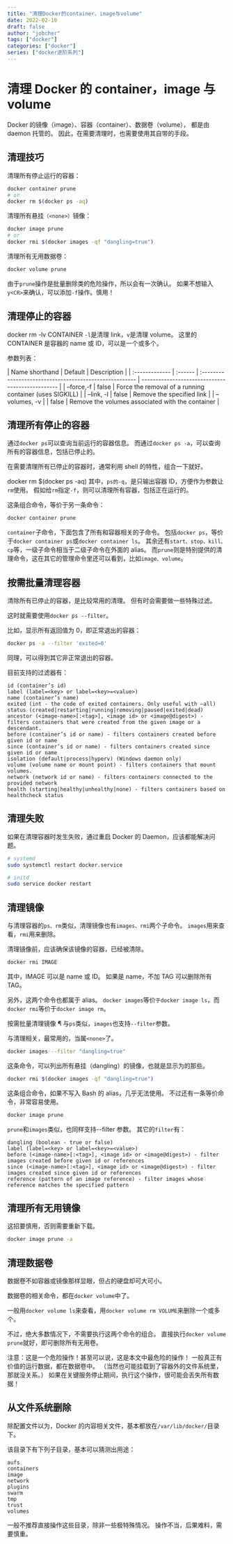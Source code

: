 ```yaml
---
title: "清理Docker的container，image与volume"
date: 2022-02-10
draft: false
author: "jobcher"
tags: ["docker"]
categories: ["docker"]
series: ["docker进阶系列"]
---
```


# 清理 Docker 的 container，image 与 volume

Docker 的镜像（image）、容器（container）、数据卷（volume）， 都是由 daemon 托管的。 因此，在需要清理时，也需要使用其自带的手段。

## 清理技巧

清理所有停止运行的容器：

```sh
docker container prune
# or
docker rm $(docker ps -aq)
```

清理所有悬挂`（<none>）`镜像：

```sh
docker image prune
# or
docker rmi $(docker images -qf "dangling=true")
```

清理所有无用数据卷：

```sh
docker volume prune
```

由于`prune`操作是批量删除类的危险操作，所以会有一次确认。 如果不想输入`y<CR>`来确认，可以添加`-f`操作。慎用！

## 清理停止的容器

docker rm -lv CONTAINER
`-l`是清理 link，`v`是清理 volume。 这里的 CONTAINER 是容器的 name 或 ID，可以是一个或多个。

参数列表：

| Name shorthand | Default | Description                                             |
| :------------- | :------ | :------------------------------------------------------ | ------------------------------------------------ |
| –force,-f      | false   | Force the removal of a running container (uses SIGKILL) |
| –link, -l      | false   | Remove the specified link                               |
| –volumes, -v   |         | false                                                   | Remove the volumes associated with the container |

## 清理所有停止的容器

通过`docker ps`可以查询当前运行的容器信息。 而通过`docker ps -a`，可以查询所有的容器信息，包括已停止的。

在需要清理所有已停止的容器时，通常利用 shell 的特性，组合一下就好。

docker rm $(docker ps -aq)
其中，`ps的-q`，是只输出容器 ID，方便作为参数让`rm`使用。 假如给`rm`指定`-f`，则可以清理所有容器，包括正在运行的。

这条组合命令，等价于另一条命令：

```sh
docker container prune
```

`container`子命令，下面包含了所有和容器相关的子命令。 包括`docker ps`，等价于`docker container ps`或`docker container ls`。 其余还有`start、stop、kill、cp`等，一级子命令相当于二级子命令在外面的 alias。 而`prune`则是特别提供的清理命令，这在其它的管理命令里还可以看到，比如`image、volume`。

## 按需批量清理容器

清除所有已停止的容器，是比较常用的清理。 但有时会需要做一些特殊过滤。

这时就需要使用`docker ps --filter`。

比如，显示所有返回值为 0，即正常退出的容器：

```sh
docker ps -a --filter 'exited=0'
```

同理，可以得到其它非正常退出的容器。

目前支持的过滤器有：

```
id (container’s id)
label (label=<key> or label=<key>=<value>)
name (container’s name)
exited (int - the code of exited containers. Only useful with –all)
status (created|restarting|running|removing|paused|exited|dead)
ancestor (<image-name>[:<tag>], <image id> or <image@digest>) - filters containers that were created from the given image or a descendant.
before (container’s id or name) - filters containers created before given id or name
since (container’s id or name) - filters containers created since given id or name
isolation (default|process|hyperv) (Windows daemon only)
volume (volume name or mount point) - filters containers that mount volumes.
network (network id or name) - filters containers connected to the provided network
health (starting|healthy|unhealthy|none) - filters containers based on healthcheck status
```

## 清理失败

如果在清理容器时发生失败，通过重启 Docker 的 Daemon，应该都能解决问题。

```sh
# systemd
sudo systemctl restart docker.service

# initd
sudo service docker restart
```

## 清理镜像

与清理容器的`ps、rm`类似，清理镜像也有`images、rmi`两个子命令。 `images`用来查看，`rmi`用来删除。

清理镜像前，应该确保该镜像的容器，已经被清除。

```sh
docker rmi IMAGE
```

其中，IMAGE 可以是 name 或 ID。 如果是 name，不加 TAG 可以删除所有 TAG。

另外，这两个命令也都属于 alias。 `docker images`等价`于docker image ls`，而`docker rmi`等价于`docker image rm`。

按需批量清理镜像 ¶
与`ps`类似，`images`也支持`--filter`参数。

与清理相关，最常用的，当属`<none>`了。

```sh
docker images --filter "dangling=true"
```

这条命令，可以列出所有悬挂（dangling）的镜像，也就是显示为<none>的那些。

```sh
docker rmi $(docker images -qf "dangling=true")
```

这条组合命令，如果不写入 Bash 的 alias，几乎无法使用。 不过还有一条等价命令，非常容易使用。

```sh
docker image prune
```

`prune`和`images`类似，也同样支持--filter 参数。 其它的`filter`有：

```
dangling (boolean - true or false)
label (label=<key> or label=<key>=<value>)
before (<image-name>[:<tag>], <image id> or <image@digest>) - filter images created before given id or references
since (<image-name>[:<tag>], <image id> or <image@digest>) - filter images created since given id or references
reference (pattern of an image reference) - filter images whose reference matches the specified pattern
```

## 清理所有无用镜像

这招要慎用，否则需要重新下载。

```sh
docker image prune -a
```

## 清理数据卷

数据卷不如容器或镜像那样显眼，但占的硬盘却可大可小。

数据卷的相关命令，都在`docker volume`中了。

一般用`docker volume ls`来查看，用`docker volume rm VOLUME`来删除一个或多个。

不过，绝大多数情况下，不需要执行这两个命令的组合。 直接执行`docker volume prune`就好，即可删除所有无用卷。

注意：这是一个危险操作！甚至可以说，这是本文中最危险的操作！ 一般真正有价值的运行数据，都在数据卷中。 （当然也可能挂载到了容器外的文件系统里，那就没关系。） 如果在关键服务停止期间，执行这个操作，很可能会丢失所有数据！

## 从文件系统删除

除配置文件以为，Docker 的内容相关文件，基本都放在`/var/lib/docker/`目录下。

该目录下有下列子目录，基本可以猜测出用途：

```
aufs
containers
image
network
plugins
swarm
tmp
trust
volumes
```

一般不推荐直接操作这些目录，除非一些极特殊情况。 操作不当，后果难料，需要慎重。
